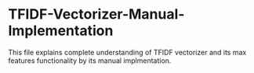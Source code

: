 # TFIDF-Vectorizer-Manual-Implementation

This file explains complete understanding of TFIDF vectorizer and its max features functionality by its manual implmentation.
